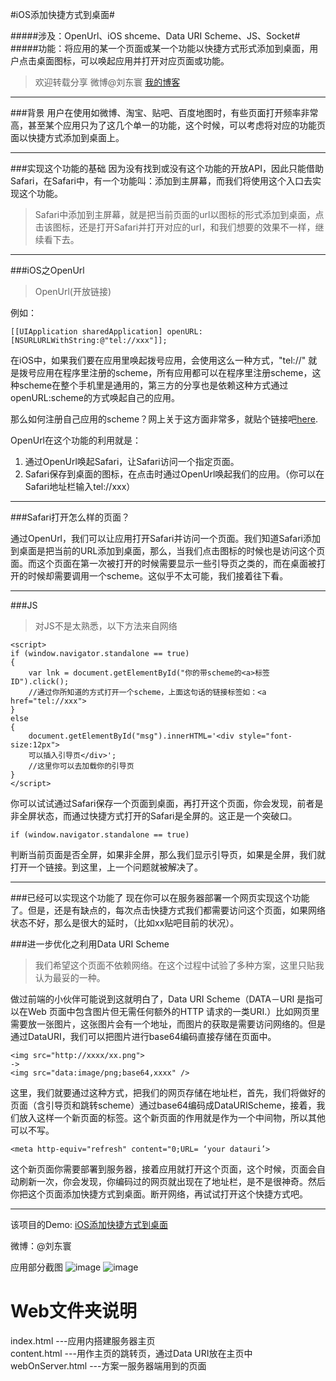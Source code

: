 
#iOS添加快捷方式到桌面#

#####涉及：OpenUrl、iOS shceme、Data URI Scheme、JS、Socket#
#####功能：将应用的某一个页面或某一个功能以快捷方式形式添加到桌面，用户点击桌面图标，可以唤起应用并打开对应页面或功能。
>欢迎转载分享 微博@刘东寰 
<a href="http://www.jianshu.com/p/86a5e35ef2ab" target="_blank">我的博客</a> 

---
###背景
用户在使用如微博、淘宝、贴吧、百度地图时，有些页面打开频率非常高，甚至某个应用只为了这几个单一的功能，这个时候，可以考虑将对应的功能页面以快捷方式添加到桌面上。

---
###实现这个功能的基础
因为没有找到或没有这个功能的开放API，因此只能借助Safari，在Safari中，有一个功能叫：添加到主屏幕，而我们将使用这个入口去实现这个功能。
>Safari中添加到主屏幕，就是把当前页面的url以图标的形式添加到桌面，点击该图标，还是打开Safari并打开对应的url，和我们想要的效果不一样，继续看下去。

---
###iOS之OpenUrl
>OpenUrl(开放链接)

例如：

	[[UIApplication sharedApplication] openURL:[NSURLURLWithString:@"tel://xxx"]];
在iOS中，如果我们要在应用里唤起拨号应用，会使用这么一种方式，"tel://" 就是拨号应用在程序里注册的scheme，所有应用都可以在程序里注册scheme，这种scheme在整个手机里是通用的，第三方的分享也是依赖这种方式通过openURL:scheme的方式唤起自己的应用。

那么如何注册自己应用的scheme？网上关于这方面非常多，就贴个链接吧[here](http://www.cocoachina.com/industry/20140522/8514.html).

OpenUrl在这个功能的利用就是：

1. 通过OpenUrl唤起Safari，让Safari访问一个指定页面。
2. Safari保存到桌面的图标，在点击时通过OpenUrl唤起我们的应用。（你可以在Safari地址栏输入tel://xxx）

---

###Safari打开怎么样的页面？

通过OpenUrl，我们可以让应用打开Safari并访问一个页面。我们知道Safari添加到桌面是把当前的URL添加到桌面，那么，当我们点击图标的时候也是访问这个页面。而这个页面在第一次被打开的时候需要显示一些引导页之类的，而在桌面被打开的时候却需要调用一个scheme。这似乎不太可能，我们接着往下看。

---

###JS
>对JS不是太熟悉，以下方法来自网络

	<script>
    if (window.navigator.standalone == true)
    {
        var lnk = document.getElementById("你的带scheme的<a>标签ID").click();
        //通过你所知道的方式打开一个scheme，上面这句话的链接标签如：<a href="tel://xxx">
    }
    else
    {
        document.getElementById("msg").innerHTML='<div style="font-size:12px">
        可以插入引导页</div>';
        //这里你可以去加载你的引导页
    }
	</script>

你可以试试通过Safari保存一个页面到桌面，再打开这个页面，你会发现，前者是非全屏状态，而通过快捷方式打开的Safari是全屏的。这正是一个突破口。

	if (window.navigator.standalone == true)
判断当前页面是否全屏，如果非全屏，那么我们显示引导页，如果是全屏，我们就打开一个链接。到这里，上一个问题就被解决了。

---

###已经可以实现这个功能了
现在你可以在服务器部署一个网页实现这个功能了。但是，还是有缺点的，每次点击快捷方式我们都需要访问这个页面，如果网络状态不好，那么是很大的延时，（比如xx贴吧目前的状况）。

###进一步优化之利用Data URI Scheme

>我们希望这个页面不依赖网络。在这个过程中试验了多种方案，这里只贴我认为最妥的一种。

做过前端的小伙伴可能说到这就明白了，Data URI Scheme（DATA－URI 是指可以在Web 页面中包含图片但无需任何额外的HTTP 请求的一类URI.）比如网页里需要放一张图片，这张图片会有一个地址，而图片的获取是需要访问网络的。但是通过DataURI，我们可以把图片进行base64编码直接存储在页面中。

	<img src="http://xxxx/xx.png">
	->
	<img src="data:image/png;base64,xxxx" />

这里，我们就要通过这种方式，把我们的网页存储在地址栏，首先，我们将做好的页面（含引导页和跳转scheme）通过base64编码成DataURIScheme，接着，我们放入这样一个新页面的<meta>标签。这个新页面的作用就是作为一个中间物，所以其他可以不写。

	<meta http-equiv="refresh" content="0;URL= ‘your datauri’>

这个新页面你需要部署到服务器，接着应用就打开这个页面，这个时候，页面会自动刷新一次，你会发现，你编码过的网页就出现在了地址栏，是不是很神奇。然后你把这个页面添加快捷方式到桌面。断开网络，再试试打开这个快捷方式吧。

---

该项目的Demo: [iOS添加快捷方式到桌面](https://github.com/ldhlfzysys/AddIconToScreen)

微博：@刘东寰




应用部分截图
 ![image](https://github.com/ldhlfzysys/AddIconToScreen/blob/master/Screenshot/1.png)
 ![image](https://github.com/ldhlfzysys/AddIconToScreen/blob/master/Screenshot/2.png)
 
 
 # Web文件夹说明<br>
 index.html  ---应用内搭建服务器主页<br>
 content.html ---用作主页的跳转页，通过Data URI放在主页中<br>
 webOnServer.html ---方案一服务器端用到的页面<br>
